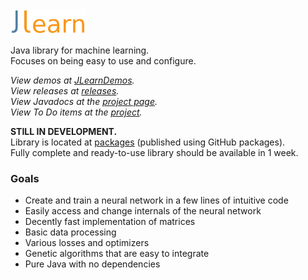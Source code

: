 <img alt="JLearn" src="logo.svg" width="120em" />

Java library for machine learning.  
Focuses on being easy to use and configure.

*View demos at [JLearnDemos](https://github.com/yixqiao/JLearnDemos).*  
*View releases at [releases](https://github.com/yixqiao/JLearn/releases).*  
*View Javadocs at the [project page](https://yixqiao.github.io/JLearn/).*  
*View To Do items at the [project](https://github.com/yixqiao/JLearn/projects/1).*

**STILL IN DEVELOPMENT.**  
Library is located at [packages](https://github.com/yixqiao/JLearn/packages) (published using GitHub packages).  
Fully complete and ready-to-use library should be available in 1 week.

### Goals
- Create and train a neural network in a few lines of intuitive code
- Easily access and change internals of the neural network
- Decently fast implementation of matrices
- Basic data processing
- Various losses and optimizers
- Genetic algorithms that are easy to integrate
- Pure Java with no dependencies
